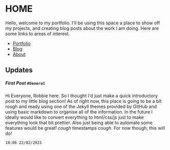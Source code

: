 # **HOME**

Hello, welcome to my portfolio. I'll be using this space a place to show off my projects, and creating blog posts about the work I am doing. Here are some links to areas of interest. 

- [Portfolio](portfolio.md)
- [Blog](blog.md)
- [About](about.md)

## Updates


##### *First Post* ``` #General ```
Hi Everyone, Robbie here. So I thought I'd just make a quick introductory post to my little blog section!
As of right now, this place is going to be a bit rough and ready using one of the Jekyll themes provided by GitHub and using basic markdown to organise all of the information. In the future I ideally would like to convert everything to html/css/js just to make everything look that bit prettier. Also just being able to automate some features would be great! *cough* timestamps *cough*. For now though, this will do!
```
18:06 22/02/2021 
```
